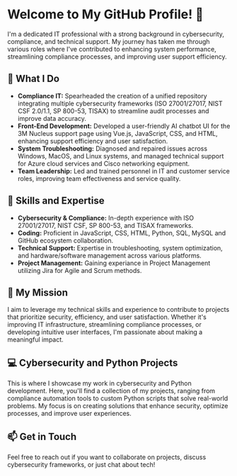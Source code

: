 # Welcome to My GitHub Profile! 👋

I'm a dedicated IT professional with a strong background in cybersecurity, compliance, and technical support. My journey has taken me through various roles where I've contributed to enhancing system performance, streamlining compliance processes, and improving user support efficiency.

## 🔧 What I Do
- **Compliance IT:** Spearheaded the creation of a unified repository integrating multiple cybersecurity frameworks (ISO 27001/27017, NIST CSF 2.0/1.1, SP 800-53, TISAX) to streamline audit processes and improve data accuracy.
- **Front-End Development:** Developed a user-friendly AI chatbot UI for the 3M Nucleus support page using Vue.js, JavaScript, CSS, and HTML, enhancing support efficiency and user satisfaction.
- **System Troubleshooting:** Diagnosed and repaired issues across Windows, MacOS, and Linux systems, and managed technical support for Azure cloud services and Cisco networking equipment.
- **Team Leadership:** Led and trained personnel in IT and customer service roles, improving team effectiveness and service quality.

## 🚀 Skills and Expertise
- **Cybersecurity & Compliance:** In-depth experience with ISO 27001/27017, NIST CSF, SP 800-53, and TISAX frameworks.
- **Coding:** Proficient in JavaScript, CSS, HTML, Python, SQL, MySQL and GitHub ecosystem collaboration.
- **Technical Support:** Expertise in troubleshooting, system optimization, and hardware/software management across various platforms.
- **Project Management:** Gaining experiance in Project Management utilizing Jira for Agile and Scrum methods.

## 🌟 My Mission
I aim to leverage my technical skills and experience to contribute to projects that prioritize security, efficiency, and user satisfaction. Whether it's improving IT infrastructure, streamlining compliance processes, or developing intuitive user interfaces, I'm passionate about making a meaningful impact.

## 💻 Cybersecurity and Python Projects
This is where I showcase my work in cybersecurity and Python development. Here, you'll find a collection of my projects, ranging from compliance automation tools to custom Python scripts that solve real-world problems. My focus is on creating solutions that enhance security, optimize processes, and improve user experiences.

## 📫 Get in Touch
Feel free to reach out if you want to collaborate on projects, discuss cybersecurity frameworks, or just chat about tech!

